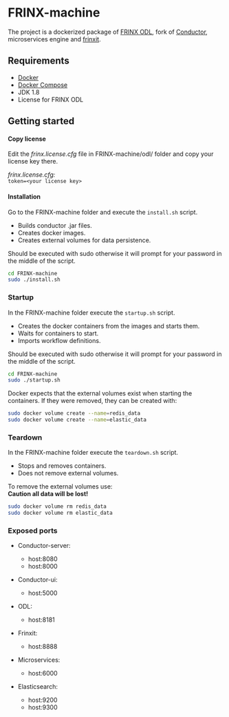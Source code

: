 # FRINX-machine
The project is a dockerized package of [FRINX ODL], fork of [Conductor], microservices engine and [frinxit].

## Requirements
* [Docker](https://www.docker.com/)
* [Docker Compose](https://github.com/docker/compose)
* JDK 1.8
* License for FRINX ODL

## Getting started
#### Copy license
 Edit the _frinx.license.cfg_ file in FRINX-machine/odl/ folder and copy your license key there.  
 
 *_frinx.license.cfg:_*  
 `token=<your license key>`
 
#### Installation
Go to the FRINX-machine folder and execute the `install.sh` script.
* Builds conductor .jar files.
* Creates docker images.
* Creates external volumes for data persistence.


Should be executed with sudo otherwise it will prompt for your password in the middle of the script.
```bash
cd FRINX-machine
sudo ./install.sh
```


### Startup
In the FRINX-machine folder execute the `startup.sh` script.
* Creates the docker containers from the images and starts them.
* Waits for containers to start.
* Imports workflow definitions.

Should be executed with sudo otherwise it will prompt for your password in the middle of the script.
```bash
cd FRINX-machine
sudo ./startup.sh
```
Docker expects that the external volumes exist when starting the containers.
If they were removed, they can be created with:
```bash
sudo docker volume create --name=redis_data
sudo docker volume create --name=elastic_data
```


### Teardown
In the FRINX-machine folder execute the `teardown.sh` script.
* Stops and removes containers.
* Does not remove external volumes.

To remove the external volumes use:  
**Caution all data will be lost!**
```bash
sudo docker volume rm redis_data
sudo docker volume rm elastic_data
```

### Exposed ports
* Conductor-server: 
	* host:8080
	* host:8000

* Conductor-ui: 
	* host:5000

* ODL: 
	* host:8181

* Frinxit: 
	* host:8888

* Microservices: 
	* host:6000

* Elasticsearch: 
	* host:9200
	* host:9300



[FRINX ODL]: <https://frinx.io/odl_distribution>
[Conductor]: <https://github.com/FRINXio/conductor>
[frinxit]: <https://github.com/FRINXio/frinxit>
